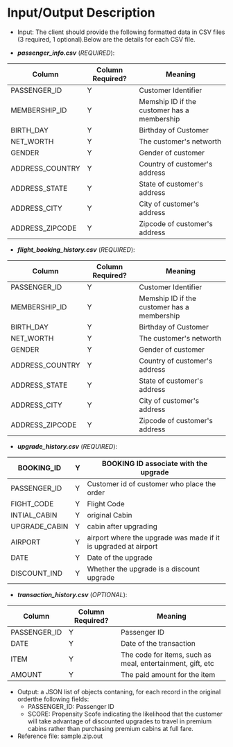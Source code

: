 # Input/Output Description

- Input: The client should provide the following formatted data in CSV files (3 required, 1 optional).Below are the details for each CSV file. 

- **_passenger_info.csv_** (*REQUIRED*): 
    
| Column          | Column Required? | Meaning                                     |
|-----------------|------------------|---------------------------------------------|
| PASSENGER_ID    | Y                | Customer Identifier                         |
| MEMBERSHIP_ID   | Y                | Memship ID if the customer has a membership |
| BIRTH_DAY       | Y                | Birthday of Customer                        |
| NET_WORTH       | Y                | The customer's networth                     |
| GENDER          | Y                | Gender of customer                          |
| ADDRESS_COUNTRY | Y                | Country of customer's address               |
| ADDRESS_STATE   | Y                | State of customer's address                 |
| ADDRESS_CITY    | Y                | City of customer's address                  |
| ADDRESS_ZIPCODE | Y                | Zipcode of customer's address               |    

- **_flight_booking_history.csv_** (*REQUIRED*): 

| Column          | Column Required? | Meaning                                     |
|-----------------|------------------|---------------------------------------------|
| PASSENGER_ID    | Y                | Customer Identifier                         |
| MEMBERSHIP_ID   | Y                | Memship ID if the customer has a membership |
| BIRTH_DAY       | Y                | Birthday of Customer                        |
| NET_WORTH       | Y                | The customer's networth                     |
| GENDER          | Y                | Gender of customer                          |
| ADDRESS_COUNTRY | Y                | Country of customer's address               |
| ADDRESS_STATE   | Y                | State of customer's address                 |
| ADDRESS_CITY    | Y                | City of customer's address                  |
| ADDRESS_ZIPCODE | Y                | Zipcode of customer's address               |

- **_upgrade_history.csv_** (*REQUIRED*): 
    
| BOOKING_ID    | Y | BOOKING ID associate with the upgrade                           |
|---------------|---|-----------------------------------------------------------------|
| PASSENGER_ID  | Y | Customer id of customer who place the order                     |
| FIGHT_CODE    | Y | Flight Code                                                     |
| INTIAL_CABIN  | Y | original Cabin                                                  |
| UPGRADE_CABIN | Y | cabin after upgrading                                           |
| AIRPORT       | Y | airport where the upgrade was made if it is upgraded at airport |
| DATE          | Y | Date of the upgrade                                             |
| DISCOUNT_IND  | Y | Whether the upgrade is a discount upgrade                       |

- **_transaction_history.csv_** (*OPTIONAL*): 
    
| Column       | Column Required? | Meaning                                                    |
|--------------|------------------|------------------------------------------------------------|
| PASSENGER_ID | Y                | Passenger ID                                               |
| DATE         | Y                | Date of the transaction                                    |
| ITEM         | Y                | The code for items, such as meal, entertainment, gift, etc |
| AMOUNT       | Y                | The paid amount for the item                               |

    

- Output: a JSON list of objects contaning, for each record in the original orderthe following fields:
    - PASSENGER_ID: Passenger ID
    - SCORE:  Propensity Scofe indicating the likelihood that the customer will take advantage of discounted upgrades to travel in premium cabins rather than purchasing premium cabins at full fare.  
- Reference file: sample.zip.out
